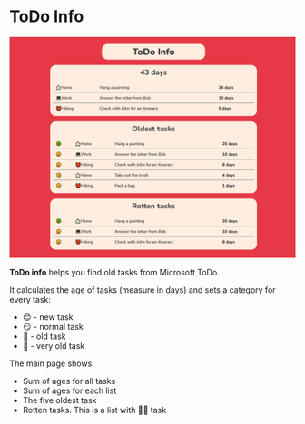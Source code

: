# ToDo Info

![](assets/example.png)

**ToDo info** helps you find old tasks from Microsoft ToDo.

It calculates the age of tasks (measure in days) and sets a category for every task:
* 😊 - new task
* 😏 - normal task
* 🥱 - old task
* 🤢 - very old task

The main page shows:
* Sum of ages for all tasks
* Sum of ages for each list
* The five oldest task
* Rotten tasks. This is a list with 🥱🤢 task